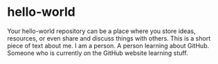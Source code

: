 # hello-world
Your hello-world repository can be a place where you store ideas, resources, or even share and discuss things with others.
This is a short piece of text about me. I am a person. A person learning about GitHub. Someone who is currently on the GitHub website learning stuff.
